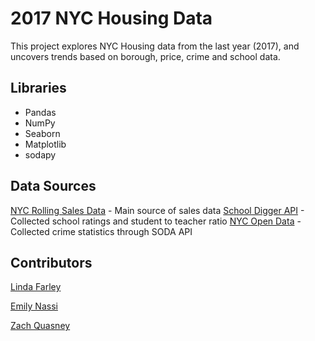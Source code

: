 # 2017 NYC Housing Data 

This project explores NYC Housing data from the last year (2017), and uncovers trends based on borough, price, crime and school data.

## Libraries
* Pandas
* NumPy
* Seaborn
* Matplotlib
* sodapy

## Data Sources
[NYC Rolling Sales Data](http://www1.nyc.gov/site/finance/taxes/property-rolling-sales-data.page) - Main source of sales data
[School Digger API](https://developer.schooldigger.com/) - Collected school ratings and student to teacher ratio
[NYC Open Data](https://data.cityofnewyork.us/Public-Safety/NYPD-Complaint-Data-Current-YTD/5uac-w243) - Collected crime statistics through SODA API

## Contributors
[Linda Farley](https://github.com/lindafarley)

[Emily Nassi](https://github.com/emilynassi)

[Zach Quasney](https://github.com/quasney24)


